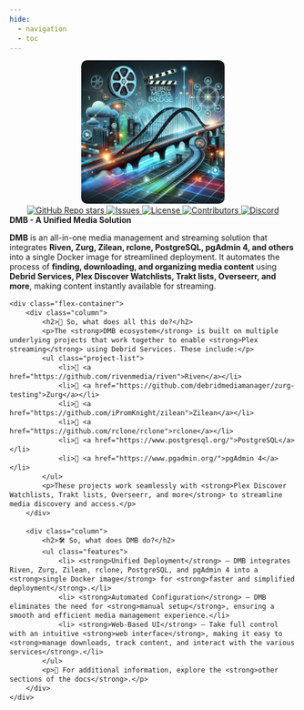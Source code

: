 ```yaml
---
hide:
  - navigation
  - toc
---
```


<div align="center">
    <a href="https://github.com/I-am-PUID-0/DMB">
        <picture>
            <img
                alt="DMB"
                src="assets/images/DMB.png"
                style="max-width: 50%; height: auto; border-radius: 10px;"
            >
        </picture>
    </a>
</div>


<div align="center">
    <a
        href="https://github.com/I-am-PUID-0/DMB/stargazers"
        style={{ display: "inline-block", marginRight: "10px" }}
    >
        <img
            alt="GitHub Repo stars"
            src="https://img.shields.io/github/stars/I-am-PUID-0/DMB"
        />
    </a>
    <a
        href="https://github.com/I-am-PUID-0/DMB/issues"
        style={{ display: "inline-block", marginRight: "10px" }}
    >
        <img
            alt="Issues"
            src="https://img.shields.io/github/issues/I-am-PUID-0/DMB"
        />
    </a>
    <a
        href="https://github.com/I-am-PUID-0/DMB/blob/master/COPYING"
        style={{ display: "inline-block", marginRight: "10px" }}
    >
        <img
            alt="License"
            src="https://img.shields.io/github/license/I-am-PUID-0/DMB"
        />
    </a>
    <a
        href="https://github.com/I-am-PUID-0/DMB/graphs/contributors"
        style={{ display: "inline-block", marginRight: "10px" }}
    >
        <img
            alt="Contributors"
            src="https://img.shields.io/github/contributors/I-am-PUID-0/DMB"
        />
    </a>
    <a href="https://discord.gg/8dqKUBtbp5" style={{ display: "inline-block" }}>
        <img
            alt="Discord"
            src="https://img.shields.io/badge/Join%20discord-8A2BE2"
        />
    </a>
</div>


<div class="container">
    <div class="intro-section">
        <div class="note">
            <strong>DMB - A Unified Media Solution</strong><br>
            <p>
                <strong>DMB</strong> is an all-in-one media management and streaming solution that integrates 
                <strong>Riven, Zurg, Zilean, rclone, PostgreSQL, pgAdmin 4, and others</strong> into a single Docker image 
                for streamlined deployment. It automates the process of 
                <strong>finding, downloading, and organizing media content</strong> using 
                <strong>Debrid Services, Plex Discover Watchlists, Trakt lists, Overseerr, and more</strong>, 
                making content instantly available for streaming.
            </p>
        </div>
    </div>

    <div class="flex-container">
        <div class="column">
            <h2>🚀 So, what does all this do?</h2>
            <p>The <strong>DMB ecosystem</strong> is built on multiple underlying projects that work together to enable <strong>Plex streaming</strong> using Debrid Services. These include:</p>
            <ul class="project-list">
                <li>🔹 <a href="https://github.com/rivenmedia/riven">Riven</a></li>
                <li>🔹 <a href="https://github.com/debridmediamanager/zurg-testing">Zurg</a></li>
                <li>🔹 <a href="https://github.com/iPromKnight/zilean">Zilean</a></li>
                <li>🔹 <a href="https://github.com/rclone/rclone">rclone</a></li>
                <li>🔹 <a href="https://www.postgresql.org/">PostgreSQL</a></li>
                <li>🔹 <a href="https://www.pgadmin.org/">pgAdmin 4</a></li>
            </ul>
            <p>These projects work seamlessly with <strong>Plex Discover Watchlists, Trakt lists, Overseerr, and more</strong> to streamline media discovery and access.</p>
        </div>

        <div class="column">
            <h2>🛠️ So, what does DMB do?</h2>
            <ul class="features">
                <li> <strong>Unified Deployment</strong> – DMB integrates Riven, Zurg, Zilean, rclone, PostgreSQL, and pgAdmin 4 into a <strong>single Docker image</strong> for <strong>faster and simplified deployment</strong>.</li>
                <li> <strong>Automated Configuration</strong> – DMB eliminates the need for <strong>manual setup</strong>, ensuring a smooth and efficient media management experience.</li>
                <li> <strong>Web-Based UI</strong> – Take full control with an intuitive <strong>web interface</strong>, making it easy to <strong>manage downloads, track content, and interact with the various services</strong>.</li>
            </ul>
            <p>📌 For additional information, explore the <strong>other sections of the docs</strong>.</p>
        </div>
    </div>
</div>
